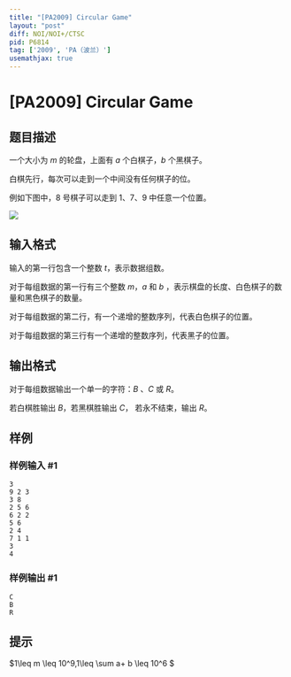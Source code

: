 ```yaml
---
title: "[PA2009] Circular Game"
layout: "post"
diff: NOI/NOI+/CTSC
pid: P6814
tag: ['2009', 'PA（波兰）']
usemathjax: true
---
```


# [PA2009] Circular Game
## 题目描述

一个大小为 $m$ 的轮盘，上面有 $a$ 个白棋子，$b$ 个黑棋子。

白棋先行，每次可以走到一个中间没有任何棋子的位。

例如下图中，$8$ 号棋子可以走到 $1、7、9$ 中任意一个位置。

![](https://cdn.luogu.com.cn/upload/image_hosting/u9d5ifjt.png?x-oss-process=image/resize,m_lfit,h_300,w_300)
## 输入格式

输入的第一行包含一个整数 $t$，表示数据组数。

对于每组数据的第一行有三个整数 $m$，$a$ 和 $b$ ，表示棋盘的长度、白色棋子的数量和黑色棋子的数量。

对于每组数据的第二行，有一个递增的整数序列，代表白色棋子的位置。

对于每组数据的第三行有一个递增的整数序列，代表黑子的位置。
## 输出格式

对于每组数据输出一个单一的字符：$B$ 、$C$ 或 $R$。

若白棋胜输出 $B$，若黑棋胜输出 $C$，
若永不结束，输出 $R$。
## 样例

### 样例输入 #1
```
3
9 2 3
3 8
2 5 6
6 2 2
5 6
2 4
7 1 1
3
4
```
### 样例输出 #1
```
C
B
R
```
## 提示

$1\leq m \leq 10^9,1\leq \sum a+ b \leq 10^6 $

